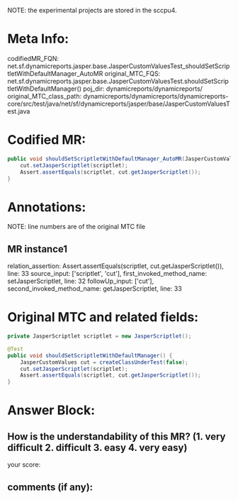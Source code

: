 NOTE: the experimental projects are stored in the sccpu4.

# Meta Info:
codifiedMR_FQN:
net.sf.dynamicreports.jasper.base.JasperCustomValuesTest_shouldSetScriptletWithDefaultManager_AutoMR
original_MTC_FQS:
net.sf.dynamicreports.jasper.base.JasperCustomValuesTest.shouldSetScriptletWithDefaultManager()
poj_dir:
dynamicreports/dynamicreports/
original_MTC_class_path:
dynamicreports/dynamicreports/dynamicreports-core/src/test/java/net/sf/dynamicreports/jasper/base/JasperCustomValuesTest.java

# Codified MR:
```java
public void shouldSetScriptletWithDefaultManager_AutoMR(JasperCustomValues cut, JasperScriptlet scriptlet) {
    cut.setJasperScriptlet(scriptlet);
    Assert.assertEquals(scriptlet, cut.getJasperScriptlet());
}
```

# Annotations:
NOTE: line numbers are of the original MTC file
## MR instance1
relation_assertion: Assert.assertEquals(scriptlet, cut.getJasperScriptlet()), line: 33 
source_input: ['scriptlet', 'cut'], first_invoked_method_name: setJasperScriptlet, line: 32 
followUp_input: ['cut'], second_invoked_method_name: getJasperScriptlet, line: 33 


# Original MTC and related fields:
```java
private JasperScriptlet scriptlet = new JasperScriptlet();

@Test
public void shouldSetScriptletWithDefaultManager() {
    JasperCustomValues cut = createClassUnderTest(false);
    cut.setJasperScriptlet(scriptlet);
    Assert.assertEquals(scriptlet, cut.getJasperScriptlet());
}

```


# Answer Block: 
## How is the understandability of this MR? (1. very difficult 2. difficult 3. easy 4. very easy)
your score: 
## comments (if any): 
```txt

```